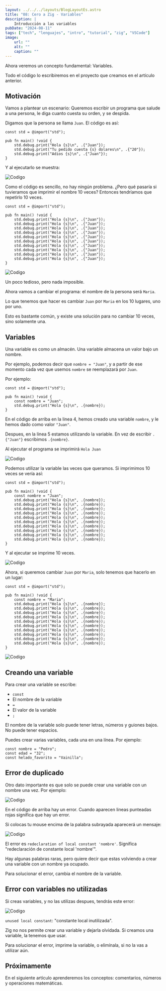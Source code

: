 ```yaml
---
layout: ../../../layouts/BlogLayoutEs.astro
title: "08: Cero a Zig - Variables"
description: |
    Introducción a las variables
pubDate: "2024-08-11"
tags: ["tech", "lenguajes", "intro", "tutorial", "zig", "VSCode"]
image: 
    url: ""
    alt: ""
    caption: ""
---
```


Ahora veremos un concepto fundamental: Variables.

Todo el código lo escribiremos en el proyecto que creamos
en el artículo anterior.


## Motivación

Vamos a plantear un escenario: Queremos escribir un programa
que salude a una persona, le diga cuanto cuesta su orden,
y se despida.

Digamos que la persona se llama `Juan`. El código es así:

```zig
const std = @import("std");

pub fn main() !void {
    std.debug.print("Hola {s}\n", .{"Juan"});
    std.debug.print("Tu pedido cuesta {s} dolares\n", .{"20"});
    std.debug.print("Adios {s}\n", .{"Juan"});
}
```

Y al ejecutarlo se muestra:

![Codigo](/img/blog/es/tutorial/1x/001.jpg)

Como el código es sencillo, no hay ningún problema.
¿Pero qué pasaría si tuvieramos que imprimir el nombre 10 veces?
Entonces tendríamos que repetirlo 10 veces.

```zig
const std = @import("std");

pub fn main() !void {
    std.debug.print("Hola {s}\n", .{"Juan"});
    std.debug.print("Hola {s}\n", .{"Juan"});
    std.debug.print("Hola {s}\n", .{"Juan"});
    std.debug.print("Hola {s}\n", .{"Juan"});
    std.debug.print("Hola {s}\n", .{"Juan"});
    std.debug.print("Hola {s}\n", .{"Juan"});
    std.debug.print("Hola {s}\n", .{"Juan"});
    std.debug.print("Hola {s}\n", .{"Juan"});
    std.debug.print("Hola {s}\n", .{"Juan"});
    std.debug.print("Hola {s}\n", .{"Juan"});
}
```

![Codigo](/img/blog/es/tutorial/1x/002.jpg)

Un poco tedioso, pero nada imposible.

Ahora vamos a cambiar el programa: el nombre de la
persona será `Maria`.

Lo que tenemos que hacer es cambiar `Juan` por
`Maria` en los 10 lugares, uno por uno.

Esto es bastante común, y existe una solución para
no cambiar 10 veces, sino solamente una.


## Variables

Una variable es como un almacén. Una variable
almacena un valor bajo un nombre.

Por ejemplo, podemos decir que `nombre = "Juan"`,
y a partir de ese momento cada vez que usemos
`nombre` se reemplazará por `Juan`.

Por ejemplo:

```zig
const std = @import("std");

pub fn main() !void {
    const nombre = "Juan";
    std.debug.print("Hola {s}\n", .{nombre});
}
```

En el código de arriba en la linea 4, hemos creado una
variable `nombre`, y le hemos dado como valor `"Juan"`.

Despues, en la linea 5 estamos utilizando la variable.
En vez de escribir `.{"Juan"}` escribimos `.{nombre}`.

Al ejecutar el programa se imprimirá `Hola Juan`

![Codigo](/img/blog/es/tutorial/1x/003.jpg)

Podemos utilizar la variable las veces que queramos.
Si imprimimos 10 veces se vería así:

```zig
const std = @import("std");

pub fn main() !void {
    const nombre = "Juan";
    std.debug.print("Hola {s}\n", .{nombre});
    std.debug.print("Hola {s}\n", .{nombre});
    std.debug.print("Hola {s}\n", .{nombre});
    std.debug.print("Hola {s}\n", .{nombre});
    std.debug.print("Hola {s}\n", .{nombre});
    std.debug.print("Hola {s}\n", .{nombre});
    std.debug.print("Hola {s}\n", .{nombre});
    std.debug.print("Hola {s}\n", .{nombre});
    std.debug.print("Hola {s}\n", .{nombre});
    std.debug.print("Hola {s}\n", .{nombre});
}
```

Y al ejecutar se imprime 10 veces.

![Codigo](/img/blog/es/tutorial/1x/004.jpg)

Ahora, si queremos cambiar `Juan` por `Maria`,
solo tenemos que hacerlo en un lugar:

```zig
const std = @import("std");

pub fn main() !void {
    const nombre = "Maria";
    std.debug.print("Hola {s}\n", .{nombre});
    std.debug.print("Hola {s}\n", .{nombre});
    std.debug.print("Hola {s}\n", .{nombre});
    std.debug.print("Hola {s}\n", .{nombre});
    std.debug.print("Hola {s}\n", .{nombre});
    std.debug.print("Hola {s}\n", .{nombre});
    std.debug.print("Hola {s}\n", .{nombre});
    std.debug.print("Hola {s}\n", .{nombre});
    std.debug.print("Hola {s}\n", .{nombre});
    std.debug.print("Hola {s}\n", .{nombre});
}
```
![Codigo](/img/blog/es/tutorial/1x/005.jpg)


## Creando una variable

Para crear una variable se escribe:

- `const`
- El nombre de la variable
- `=`
- El valor de la variable
- `;`

El nombre de la variable solo puede tener letras,
números y guiones bajos. No puede tener espacios.

Puedes crear varias variables, cada una en una
línea. Por ejemplo:

```zig
const nombre = "Pedro";
const edad = "32";
const helado_favorito = "Vainilla";
```

## Error de duplicado

Otro dato importante es que solo se puede crear
una variable con un nombre una vez. Por ejemplo:

![Codigo](/img/blog/es/tutorial/1x/006.jpg)

En el código de arriba hay un error. Cuando aparecen
lineas punteadas rojas significa que hay un error.

Si colocas tu mouse encima de la palabra subrayada
aparecerá un mensaje:

![Codigo](/img/blog/es/tutorial/1x/007.jpg)

El error es `redeclaration of local constant 'nombre'`.
Significa "redeclaración de constante local 'nombre'".

Hay algunas palabras raras, pero quiere decir que
estas volviendo a crear una variable con un nombre
ya ocupado.

Para solucionar el error, cambia el nombre de la variable.


## Error con variables no utilizadas

Si creas variables, y no las utilizas despues,
tendrás este error:

![Codigo](/img/blog/es/tutorial/1x/008.jpg)

`unused local constant`: "constante local inutilizada".

Zig no nos permite crear una variable y dejarla olvidada.
Si creamos una variable, la tenemos que usar.

Para solucionar el error, imprime la variable,
o elimínala, si no la vas a utilizar aún.


## Próximamente

En el siguiente artículo aprenderemos los conceptos:
comentarios, números y operaciones matemáticas.



